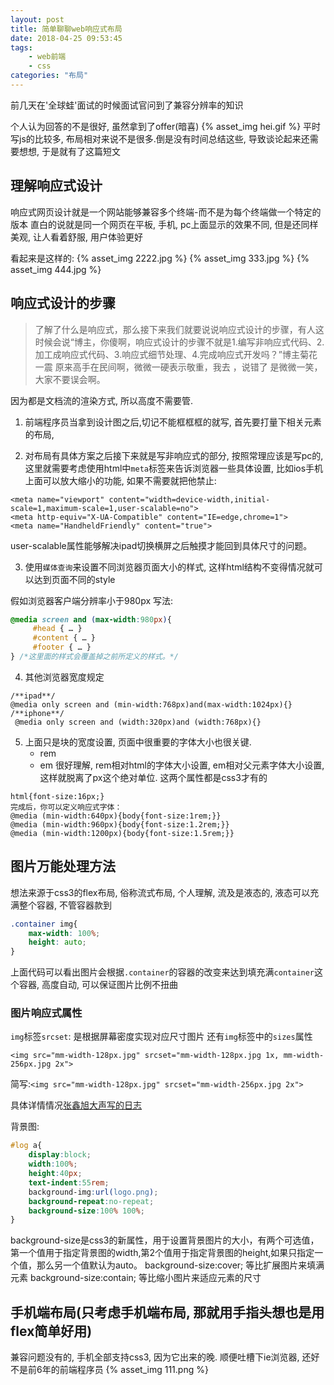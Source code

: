 ```yaml
---
layout: post
title: 简单聊聊web响应式布局
date: 2018-04-25 09:53:45
tags:
    - web前端
    - css
categories: "布局"
---
```


前几天在'全球蛙'面试的时候面试官问到了兼容分辨率的知识

个人认为回答的不是很好, 虽然拿到了offer(暗喜)
{% asset_img hei.gif %}
平时写js的比较多, 布局相对来说不是很多.倒是没有时间总结这些, 导致谈论起来还需要想想, 于是就有了这篇短文

## 理解响应式设计

响应式网页设计就是一个网站能够兼容多个终端-而不是为每个终端做一个特定的版本
直白的说就是同一个网页在平板, 手机, pc上面显示的效果不同, 但是还同样美观, 让人看着舒服, 用户体验更好

看起来是这样的:
{% asset_img 2222.jpg %}
{% asset_img 333.jpg %}
{% asset_img 444.jpg %}

## 响应式设计的步骤
> 了解了什么是响应式，那么接下来我们就要说说响应式设计的步骤，有人这时候会说“博主，你傻啊，响应式设计的步骤不就是1.编写非响应式代码、2.加工成响应式代码、3.响应式细节处理、4.完成响应式开发吗？”博主菊花一震 原来高手在民间啊，微微一硬表示敬重，我去 ，说错了 是微微一笑，大家不要误会啊。

因为都是文档流的渲染方式, 所以高度不需要管.

1. 前端程序员当拿到设计图之后,切记不能框框框的就写,  首先要打量下相关元素的布局,

2. 对布局有具体方案之后接下来就是写非响应式的部分, 按照常理应该是写pc的,这里就需要考虑使用html中`meta`标签来告诉浏览器一些具体设置, 比如ios手机上面可以放大缩小的功能, 如果不需要就把他禁止:
```
<meta name="viewport" content="width=device-width,initial-scale=1,maximum-scale=1,user-scalable=no">
<meta http-equiv="X-UA-Compatible" content="IE=edge,chrome=1">
<meta name="HandheldFriendly" content="true">
```
user-scalable属性能够解决ipad切换横屏之后触摸才能回到具体尺寸的问题。

3. 使用`媒体查询`来设置不同浏览器页面大小的样式, 这样html结构不变得情况就可以达到页面不同的style 

假如浏览器客户端分辨率小于980px
写法:
```css
@media screen and (max-width:980px){
     #head { … }
     #content { … }
     #footer { … }
} /*这里面的样式会覆盖掉之前所定义的样式。*/
```

4. 其他浏览器宽度规定
```
/**ipad**/
@media only screen and (min-width:768px)and(max-width:1024px){}
/**iphone**/
 @media only screen and (width:320px)and (width:768px){}
```

5. 上面只是块的宽度设置,  页面中很重要的字体大小也很关键.
   - rem
   - em
很好理解,  rem相对html的字体大小设置, em相对父元素字体大小设置, 这样就脱离了px这个绝对单位. 这两个属性都是css3才有的
```
html{font-size:16px;}
完成后，你可以定义响应式字体：
@media (min-width:640px){body{font-size:1rem;}}
@media (min-width:960px){body{font-size:1.2rem;}}
@media (min-width:1200px){body{font-size:1.5rem;}}
```



## 图片万能处理方法

想法来源于css3的flex布局,  俗称流式布局, 个人理解, 流及是液态的, 液态可以充满整个容器, 不管容器款到
```css
.container img{
    max-width: 100%;
    height: auto;
}
```
上面代码可以看出图片会根据`.container`的容器的改变来达到填充满`container`这个容器, 高度自动, 可以保证图片比例不扭曲

### 图片响应式属性
`img`标签`srcset`: 是根据屏幕密度实现对应尺寸图片
还有`img`标签中的`sizes`属性
```
<img src="mm-width-128px.jpg" srcset="mm-width-128px.jpg 1x, mm-width-256px.jpg 2x">
```

简写:`<img src="mm-width-128px.jpg" srcset="mm-width-256px.jpg 2x">`

具体详情情况[张鑫旭大声写的日志](http://www.zhangxinxu.com/wordpress/2014/10/responsive-images-srcset-size-w-descriptor/)

背景图:
```css
#log a{
    display:block;
    width:100%;
    height:40px;
    text-indent:55rem;
    background-img:url(logo.png);
    background-repeat:no-repeat;
    background-size:100% 100%;
}
```
background-size是css3的新属性，用于设置背景图片的大小，有两个可选值，第一个值用于指定背景图的width,第2个值用于指定背景图的height,如果只指定一个值，那么另一个值默认为auto。
background-size:cover; 等比扩展图片来填满元素
background-size:contain; 等比缩小图片来适应元素的尺寸

## 手机端布局(只考虑手机端布局, 那就用手指头想也是用flex简单好用)
兼容问题没有的,  手机全部支持css3, 因为它出来的晚. 顺便吐槽下ie浏览器, 还好不是前6年的前端程序员
{% asset_img 111.png %}
